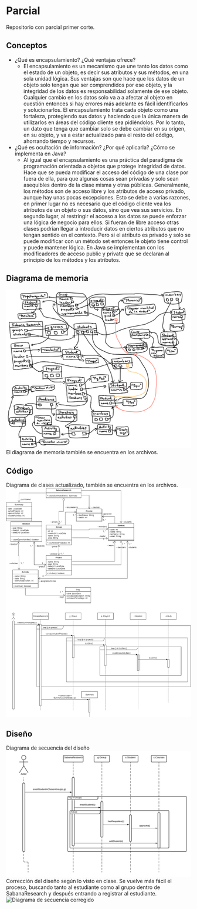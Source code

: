 # Parcial
Repositorio con parcial primer corte.
## Conceptos
* ¿Qué es encapsulamiento? ¿Qué ventajas ofrece?
    * El encapsulamiento es un mecanismo que une tanto los datos como el estado de un objeto, es decir sus atributos y sus métodos, en una sola unidad lógica. Sus ventajas son que hace que los datos de un objeto solo tengan que ser comprendidos por ese objeto, y la integridad de los datos es responsabilidad solamente de ese objeto. Cualquier cambio en los datos solo va a a afectar al objeto en cuestión entonces si hay errores más adelante es fácil identificarlos y solucionarlos. El encapsulamiento trata cada objeto como una fortaleza, protegiendo sus datos y haciendo que la única manera de utilizarlos en áreas del código cliente sea pidiéndolos. Por lo tanto, un dato que tenga que cambiar solo se debe cambiar en su origen, en su objeto, y va a estar actualizado para el resto del código, ahorrando tiempo y recursos. 
* ¿Qué es ocultación de información? ¿Por qué aplicarla? ¿Cómo se implementa en Java?
    * Al igual que el encapsulamiento es una práctica del paradigma de programación orientada a objetos que protege integridad de datos. Hace que se pueda modificar el acceso del código de una clase por fuera de ella, para que algunas cosas sean privadas y solo sean asequibles dentro de la clase misma y otras públicas. Generalmente, los métodos son de acceso libre y los atributos de acceso privado, aunque hay unas pocas excepciones. Esto se debe a varias razones, en primer lugar no es necesario que el código cliente vea los atributos de un objeto o sus datos, sino que vea sus servicios. En segundo lugar, al restringir el acceso a los datos se puede enforzar una lógica de negocio para ellos. Si fueran de libre acceso otras clases podrían llegar a introducir datos en ciertos atributos que no tengan sentido en el contexto. Pero si el atributo es privado y solo se puede modificar con un método set entonces le objeto tiene control y puede mantener lógica. En Java se implementan con los modificadores de acceso public y private que se declaran al principio de los métodos y los atributos.
## Diagrama de memoria
![Diagrama de memoria](https://github.com/danielarago/Parcial-1/blob/master/Diagrama%20de%20memoria.png)
El diagrama de memoria también se encuentra en los archivos.
## Código
Diagrama de clases actualizado, también se encuentra en los archivos.
![Diagrama de clases](https://github.com/danielarago/Parcial-1/blob/master/Diagrama%20de%20clases%20modificado.png)
## Diseño
Diagrama de secuencia del diseño
![Diagrama de secuencia diseño](https://github.com/danielarago/Parcial-1/blob/master/Dise%C3%B1o%20Parcial.png)
Corrección del diseño según lo visto en clase. Se vuelve más fácil el proceso, buscando tanto al estudiante como al grupo dentro de SabanaResearch y después entrando a registrar al estudiante. 
![Diagrama de secuencia corregido](https://github.com/danielarago/Parcial-1/blob/master/Dise%C3%B1o%20Parcial%20corregido.png)